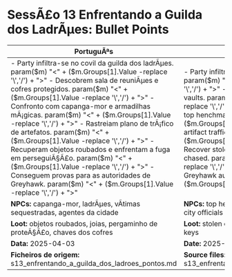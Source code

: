 ﻿# SessÃ£o 13  Enfrentando a Guilda dos LadrÃµes: Bullet Points

| PortuguÃªs | English |
|-----------|---------|
| - Party infiltra-se no covil da guilda dos ladrÃµes. param($m) "<" + ($m.Groups[1].Value -replace '\\','/') + ">" - Descobrem sala de reuniÃµes e cofres protegidos. param($m) "<" + ($m.Groups[1].Value -replace '\\','/') + ">" - Confronto com capanga-mor e armadilhas mÃ¡gicas. param($m) "<" + ($m.Groups[1].Value -replace '\\','/') + ">" - Rastreiam plano de trÃ¡fico de artefatos. param($m) "<" + ($m.Groups[1].Value -replace '\\','/') + ">" - Recuperam objetos roubados e enfrentam a fuga em perseguiÃ§Ã£o. param($m) "<" + ($m.Groups[1].Value -replace '\\','/') + ">" - Conseguem provas para as autoridades de Greyhawk. param($m) "<" + ($m.Groups[1].Value -replace '\\','/') + ">"  | - Party infiltrates the thieves guild hideout. param($m) "<" + ($m.Groups[1].Value -replace '\\','/') + ">" - Discover meeting room and guarded vaults. param($m) "<" + ($m.Groups[1].Value -replace '\\','/') + ">" - Confront confrontation with top henchman and magical traps. param($m) "<" + ($m.Groups[1].Value -replace '\\','/') + ">" - Track artifact trafficking plan. param($m) "<" + ($m.Groups[1].Value -replace '\\','/') + ">" - Recover stolen objects and escape while being chased. param($m) "<" + ($m.Groups[1].Value -replace '\\','/') + ">" - Secure evidence for Greyhawk authorities. param($m) "<" + ($m.Groups[1].Value -replace '\\','/') + ">"  |
| **NPCs:** capanga-mor, ladrÃµes, vÃ­timas sequestradas, agentes da cidade | **NPCs:** top henchman, thieves, kidnapped victims, city officials |
| **Loot:** objetos roubados, joias, pergaminho de proteÃ§Ã£o, chaves dos cofres | **Loot:** stolen objects, jewels, protection scroll, vault keys |
| **Data:** 2025-04-03 | **Date:** 2025-04-03 |
| **Ficheiros de origem:** s13_enfrentando_a_guilda_dos_ladroes_pontos.md | **Source files:** s13_enfrentando_a_guilda_dos_ladroes_pontos.md |


























